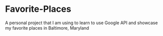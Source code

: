 # Favorite-Places
A personal project that I am using to learn to use Google API and showcase my favorite places in Baltimore, Maryland
